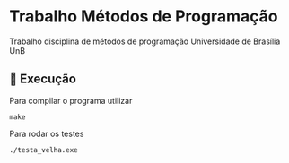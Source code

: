 # Trabalho Métodos de Programação 

Trabalho disciplina de métodos de programação Universidade de Brasília UnB

## 🚀 Execução

Para compilar o programa utilizar 
```
make
```
Para rodar os testes

```
./testa_velha.exe
```

